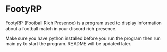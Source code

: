 # FootyRP
FootyRP (Football Rich Presence) is a program used to display information about a football match in your discord rich presence.

Make sure you have python installed before you run the program then run main.py to start the program.
README will be updated later.
